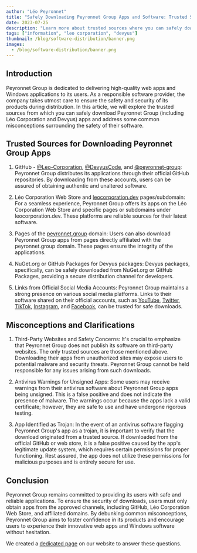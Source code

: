 ```yaml
---
author: "Léo Peyronnet"
title: "Safely Downloading Peyronnet Group Apps and Software: Trusted Sources and Misconceptions"
date: 2023-07-25
description: "Learn more about trusted sources where you can safely download our apps."
tags: ["information", "leo corporation", "devyus"]
thumbnail: /blog/software-distribution/banner.png
images:
  - /blog/software-distribution/banner.png
---
```


## Introduction

Peyronnet Group is dedicated to delivering high-quality web apps and Windows applications to its users. As a responsible software provider, the company takes utmost care to ensure the safety and security of its products during distribution. In this article, we will explore the trusted sources from which you can safely download Peyronnet Group (including Léo Corporation and Devyus) apps and address some common misconceptions surrounding the safety of their software.

## Trusted Sources for Downloading Peyronnet Group Apps

1. GitHub - [@Leo-Corporation](https://github.com/Leo-Corporation/), [@DevyusCode](https://github.com/DevyusCode/), and [@peyronnet-group](https://github.com/peyronnet-group/):
   Peyronnet Group distributes its applications through their official GitHub repositories. By downloading from these accounts, users can be assured of obtaining authentic and unaltered software.

2. Léo Corporation Web Store and [leocorporation.dev](https://leocorporation.dev) pages/subdomain:
   For a seamless experience, Peyronnet Group offers its apps on the Léo Corporation Web Store and specific pages or subdomains under leocorporation.dev. These platforms are reliable sources for their latest software.

3. Pages of the [peyronnet.group](https://peyronnet.group) domain:
   Users can also download Peyronnet Group apps from pages directly affiliated with the peyronnet.group domain. These pages ensure the integrity of the applications.

4. NuGet.org or GitHub Packages for Devyus packages:
   Devyus packages, specifically, can be safely downloaded from NuGet.org or GitHub Packages, providing a secure distribution channel for developers.

5. Links from Official Social Media Accounts:
   Peyronnet Group maintains a strong presence on various social media platforms. Links to their software shared on their official accounts, such as [YouTube](https://www.youtube.com/@Leo-Corporation), [Twitter](https://twitter.com/LeoCorpNews), [TikTok](https://www.tiktok.com/@leocorporation_), [Instagram](https://www.instagram.com/leocorporation_/), and [Facebook](https://www.facebook.com/LeoCorporationSoftwares/), can be trusted for safe downloads.

## Misconceptions and Clarifications

1. Third-Party Websites and Safety Concerns:
   It's crucial to emphasize that Peyronnet Group does not publish its software on third-party websites. The only trusted sources are those mentioned above. Downloading their apps from unauthorized sites may expose users to potential malware and security threats. Peyronnet Group cannot be held responsible for any issues arising from such downloads.

2. Antivirus Warnings for Unsigned Apps:
   Some users may receive warnings from their antivirus software about Peyronnet Group apps being unsigned. This is a false positive and does not indicate the presence of malware. The warnings occur because the apps lack a valid certificate; however, they are safe to use and have undergone rigorous testing.

3. App Identified as Trojan:
   In the event of an antivirus software flagging Peyronnet Group's app as a trojan, it is important to verify that the download originated from a trusted source. If downloaded from the official GitHub or web store, it is a false positive caused by the app's legitimate update system, which requires certain permissions for proper functioning. Rest assured, the app does not utilize these permissions for malicious purposes and is entirely secure for use.

## Conclusion

Peyronnet Group remains committed to providing its users with safe and reliable applications. To ensure the security of downloads, users must only obtain apps from the approved channels, including GitHub, Léo Corporation Web Store, and affiliated domains. By debunking common misconceptions, Peyronnet Group aims to foster confidence in its products and encourage users to experience their innovative web apps and Windows software without hesitation.

We created a [dedicated page](https://peyronnet.group/distribution) on our website to answer these questions.
